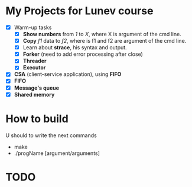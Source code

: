# My Projects for Lunev course

- [X] Warm-up tasks
    - [X] __Show numbers__ from _1_ to _X_, where X is argument of the cmd line.
    - [X] __Copy__ _f1_ data to _f2_, where is f1 and f2 are argument of the cmd line.
    - [X] Learn about __strace__, his syntax and output.
    - [X] __Forker__ (need to add error processing after close)
    - [X] __Threader__
    - [X] __Executor__
- [X] __CSA__ (client-service application), using __FIFO__
- [X] __FIFO__
- [X] __Message's queue__
- [X] __Shared memory__

# How to build

U should to write the next commands
*  make
*  ./progName [argument/arguments]

# TODO

